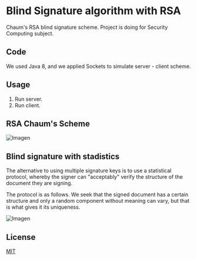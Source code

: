 # Blind Signature algorithm with RSA
Chaum's RSA blind signature scheme. Project is doing for Security Computing subject.

## Code

We used Java 8, and we applied Sockets to simulate server - client scheme. 

## Usage

1. Run server.
2. Run client.

## RSA Chaum's Scheme

![Imagen](https://xianmu.github.io/files/rsa_blind_signature.PNG)

## Blind signature with stadistics
The alternative to using multiple signature keys is to use a statistical protocol, whereby the signer can "acceptably" verify the structure of the document they are signing. 

The protocol is as follows. We seek that the signed document has a certain structure and only a random component without meaning can vary, but that is what gives it its uniqueness.

![Imagen](https://xianmu.github.io/files/rsa_blind_signature_psi.PNG)

## License
[MIT](https://choosealicense.com/licenses/mit/)

